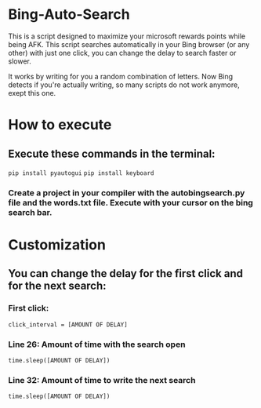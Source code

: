 # Bing-Auto-Search
This is a script designed to maximize your microsoft rewards points while being AFK. This script searches automatically in your Bing browser (or any other) with just one click, you can change the delay to search faster or slower.

It works by writing for you a random combination of letters. Now Bing detects if you're actually writing, so many scripts do not work anymore, exept this one.
# How to execute
## Execute these commands in the terminal:
`pip install pyautogui`
`pip install keyboard`
### Create a project in your compiler with the autobingsearch.py file and the words.txt file. Execute with your cursor on the bing search bar. 
# Customization
## You can change the delay for the first click and for the next search:
### First click:
`click_interval = [AMOUNT OF DELAY]`
### Line 26: Amount of time with the search open
`time.sleep([AMOUNT OF DELAY])`
### Line 32: Amount of time to write the next search
`time.sleep([AMOUNT OF DELAY])`
